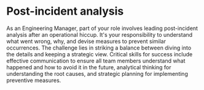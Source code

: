 # Post-incident analysis

As an Engineering Manager, part of your role involves leading post-incident analysis after an operational hiccup. It's your responsibility to understand what went wrong, why, and devise measures to prevent similar occurrences. The challenge lies in striking a balance between diving into the details and keeping a strategic view. Critical skills for success include effective communication to ensure all team members understand what happened and how to avoid it in the future, analytical thinking for understanding the root causes, and strategic planning for implementing preventive measures.